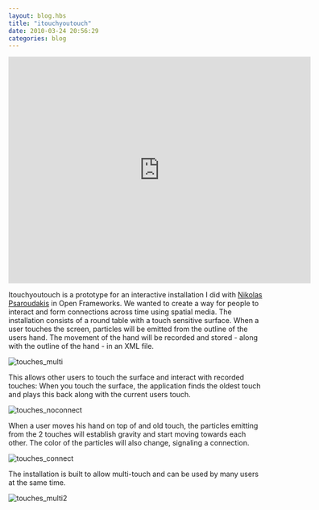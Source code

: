 ```yaml
---
layout: blog.hbs
title: "itouchyoutouch"
date: 2010-03-24 20:56:29
categories: blog
---
```


<iframe src="https://player.vimeo.com/video/10443431?title=0&amp;byline=0&amp;portrait=0&amp;color=ffd663" width="600" height="450" frameborder="0"> </iframe>

Itouchyoutouch is a prototype for an interactive installation I did with
<a target="_blank" href="http://www.addictivelabs.com/">Nikolas Psaroudakis</a>
in Open Frameworks. We wanted to create a way for people to interact and form
connections across time using spatial media. The installation consists of a
round table with a touch sensitive surface. When a user touches the screen,
particles will be emitted from the outline of the users hand. The movement of
the hand will be recorded and stored - along with the outline of the hand - in
an XML file.

<img alt="touches_multi" src="https://assets.runemadsen.com/blog/touches_multi.jpg" />

This allows other users to touch the surface and interact with recorded touches:
When you touch the surface, the application finds the oldest touch and plays
this back along with the current users touch.

<img alt="touches_noconnect" src="https://assets.runemadsen.com/blog/touches_noconnect.jpg" />

When a user moves his hand on top of and old touch, the particles emitting from
the 2 touches will establish gravity and start moving towards each other. The
color of the particles will also change, signaling a connection.

<img alt="touches_connect" src="https://assets.runemadsen.com/blog/touches_connect.jpg" />

The installation is built to allow multi-touch and can be used by many users at
the same time.

<img alt="touches_multi2" src="https://assets.runemadsen.com/blog/touches_multi2.jpg" />

